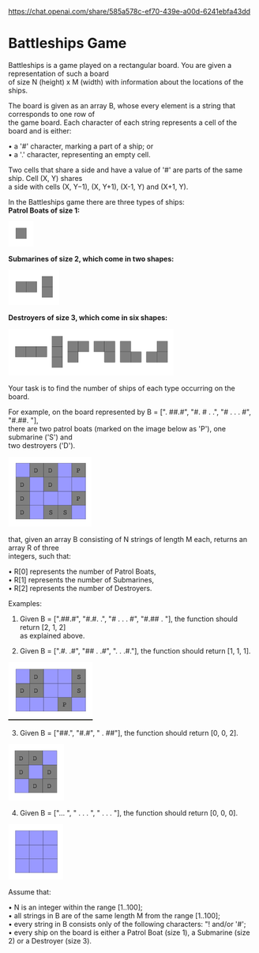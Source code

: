 https://chat.openai.com/share/585a578c-ef70-439e-a00d-6241ebfa43dd
# Battleships Game

Battleships is a game played on a rectangular board. You are given a representation of such a board  
of size N (height) x M (width) with information about the locations of the ships.  

The board is given as an array B, whose every element is a string that corresponds to one row of  
the game board. Each character of each string represents a cell of the board and is either: 

• a '#' character, marking a part of a ship; or  
• a '.' character, representing an empty cell.   

Two cells that share a side and have a value of '#' are parts of the same ship. Cell (X, Y) shares  
a side with cells (X, Y−1), (X, Y+1), (X-1, Y) and (X+1, Y).

In the Battleships game there are three types of ships:  
**Patrol Boats of size 1:**  

![MM](PatrolBoat.png)  

**Submarines of size 2, which come in two shapes:**  

![MM](Submarines.png)

**Destroyers of size 3, which come in six shapes:**  

![MM](Destroyers.png)

Your task is to find the number of ships of each type occurring on the board.  

For example, on the board represented by B = [". ##.#", "#. # . .", "# . . . #", "#.##. "],  
there are two patrol boats (marked on the image below as 'P'), one submarine ('S') and  
two destroyers ('D').  

![MM](Board1.png)

that, given an array B consisting of N strings of length M each, returns an array R of three  
integers, such that:  

• R[0] represents the number of Patrol Boats,  
• R[1] represents the number of Submarines,  
• R[2] represents the number of Destroyers.  

Examples:  

1. Given B = [".##.#", "#.#. .", "# . . . #", "#.## . "], the function should return [2, 1, 2]  
as explained above. 

2. Given B = [".#. .#", "## . .#", ". . .#."], the function should return [1, 1, 1].  

![MM](Board2.png)

3. Given B = ["##.", "#.#", " . ##"], the function should return [0, 0, 2].  

![MM](Board3.png)

4. Given B = ["... ", " . . . ", " . . . "], the function should return [0, 0, 0].  

![MM](Board4.png)

Assume that:  

• N is an integer within the range [1..100];  
• all strings in B are of the same length M from the range [1..100];  
• every string in B consists only of the following characters: "! and/or '#';  
• every ship on the board is either a Patrol Boat (size 1), a Submarine (size 2) or a Destroyer (size 3).
  